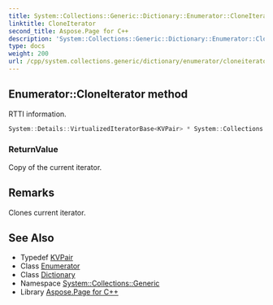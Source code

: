 ```yaml
---
title: System::Collections::Generic::Dictionary::Enumerator::CloneIterator method
linktitle: CloneIterator
second_title: Aspose.Page for C++
description: 'System::Collections::Generic::Dictionary::Enumerator::CloneIterator method. RTTI information in C++.'
type: docs
weight: 200
url: /cpp/system.collections.generic/dictionary/enumerator/cloneiterator/
---
```

## Enumerator::CloneIterator method


RTTI information.

```cpp
System::Details::VirtualizedIteratorBase<KVPair> * System::Collections::Generic::Dictionary<TKey, TValue>::Enumerator::CloneIterator() const override
```


### ReturnValue

Copy of the current iterator.
## Remarks


Clones current iterator. 
## See Also

* Typedef [KVPair](../../kvpair/)
* Class [Enumerator](../)
* Class [Dictionary](../../)
* Namespace [System::Collections::Generic](../../../)
* Library [Aspose.Page for C++](../../../../)
